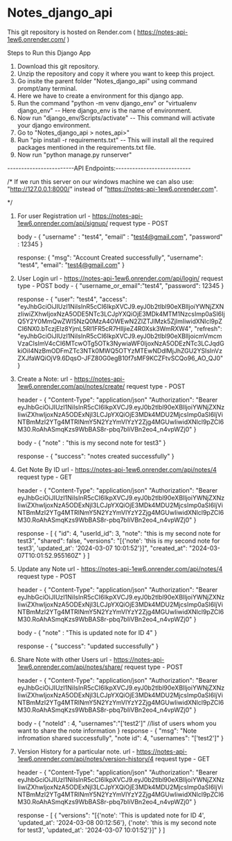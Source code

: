 # Notes_django_api

This git repository is hosted on Render.com ( https://notes-api-1ew6.onrender.com/ )

Steps to Run this Django App

1. Download this git repository.
2. Unzip the repository and copy it where you want to keep this project.
3. Go insite the parent folder "Notes_django_api" using command prompt/any terminal.
4. Here we have to create a environment for this django app.
5. Run the command "python -m venv django_env" or "virtualenv django_env" -- Here django_env is the name of environment.
6. Now run "django_env/Scripts/activate" -- This command will activate your django environment.
7. Go to "Notes_django_api > notes_api>" 
8. Run "pip install -r requirements.txt" -- This will install all the required packages mentioned
     in the requirements.txt file.
9. Now run "python manage.py runserver"


------------------------API Endpoints:---------------------------

/* If we run this server on our windows machine we can also use:
     "http://127.0.0.1:8000/"
     instead of
     "https://notes-api-1ew6.onrender.com".

*/
1. For user Registration
     url - https://notes-api-1ew6.onrender.com/api/signup/
     request type - POST

     body - {
     "username" : "test4",
     "email" : "test4@gmail.com",
     "password" : 12345
     }

     response: {
     "msg": "Account Created successfully",
     "username": "test4",
     "email": "test4@gmail.com"
     }


2. User Login 
     url - https://notes-api-1ew6.onrender.com/api/login/
     request type - POST
     body - {
          "username_or_email":"test4",
          "password": 12345
          }
     
     response - {
     "user": "test4",
     "access": "eyJhbGciOiJIUzI1NiIsInR5cCI6IkpXVCJ9.eyJ0b2tlbl90eXBlIjoiYWNjZXNzIiwiZXhwIjoxNzA5ODE5NTc3LCJpYXQiOjE3MDk4MTM1NzcsImp0aSI6IjQ5Y2Y0MmQwZWI5NzQ0MzA4OWEwN2ZlZTJlMzk5ZjlmIiwidXNlcl9pZCI6NX0.bTczjElz8YjmL5RI1FR5cR7HlljieZ4R0Xsk3WmRXW4",
     "refresh": "eyJhbGciOiJIUzI1NiIsInR5cCI6IkpXVCJ9.eyJ0b2tlbl90eXBlIjoicmVmcmVzaCIsImV4cCI6MTcwOTg5OTk3NywiaWF0IjoxNzA5ODEzNTc3LCJqdGkiOiI4NzBmODFmZTc3NTk0MWQ5OTYzMTEwNDdlMjJhZGU2YSIsInVzZXJfaWQiOjV9.6DqsO-JFZ80G0egB10f7sMF9KCZFtvSCQo96_AO_QJ0"
     }

3. Create a Note:
     url - https://notes-api-1ew6.onrender.com/api/notes/create/
     request type - POST

     header - {
         "Content-Type": "application/json"
          "Authorization": "Bearer eyJhbGciOiJIUzI1NiIsInR5cCI6IkpXVCJ9.eyJ0b2tlbl90eXBlIjoiYWNjZXNzIiwiZXhwIjoxNzA5ODExNjI3LCJpYXQiOjE3MDk4MDU2MjcsImp0aSI6IjViNTBmMzI2YTg4MTRlNmY5N2YzYmVlYzY2Zjg4MGUwIiwidXNlcl9pZCI6M30.RoAhASmqKzs9WbBAS8r-pbq7bIiVBn2eo4_n4vpWZj0"
     }

     body - {
     "note" : "this is my second note for test3"
     }

     response - {
          "success": "notes created successfully"
          }

4. Get Note By ID
     url - https://notes-api-1ew6.onrender.com/api/notes/4
     request type - GET

     header - {
         "Content-Type": "application/json"
          "Authorization": "Bearer eyJhbGciOiJIUzI1NiIsInR5cCI6IkpXVCJ9.eyJ0b2tlbl90eXBlIjoiYWNjZXNzIiwiZXhwIjoxNzA5ODExNjI3LCJpYXQiOjE3MDk4MDU2MjcsImp0aSI6IjViNTBmMzI2YTg4MTRlNmY5N2YzYmVlYzY2Zjg4MGUwIiwidXNlcl9pZCI6M30.RoAhASmqKzs9WbBAS8r-pbq7bIiVBn2eo4_n4vpWZj0"
     }


     response - 
               [
                    {
                    "id": 4,
                    "userId_id": 3,
                    "note": "this is my second note for test3",
                    "shared": false,
                    "versions": "[{'note': 'this is my second note for test3', 'updated_at': '2024-03-07 10:01:52'}]",
                    "created_at": "2024-03-07T10:01:52.955160Z"
                    }
               ]

5. Update any Note
     url - https://notes-api-1ew6.onrender.com/api/notes/4
     request type - POST

     header - {
         "Content-Type": "application/json"
          "Authorization": "Bearer eyJhbGciOiJIUzI1NiIsInR5cCI6IkpXVCJ9.eyJ0b2tlbl90eXBlIjoiYWNjZXNzIiwiZXhwIjoxNzA5ODExNjI3LCJpYXQiOjE3MDk4MDU2MjcsImp0aSI6IjViNTBmMzI2YTg4MTRlNmY5N2YzYmVlYzY2Zjg4MGUwIiwidXNlcl9pZCI6M30.RoAhASmqKzs9WbBAS8r-pbq7bIiVBn2eo4_n4vpWZj0"
     }

     body - {
          "note" : "This is updated note for ID 4"
          }

     response - {
          "success": "updated successfully"
          }

6. Share Note with other Users
     url - https://notes-api-1ew6.onrender.com/api/notes/share/
     request type - POST

     header - {
         "Content-Type": "application/json"
          "Authorization": "Bearer eyJhbGciOiJIUzI1NiIsInR5cCI6IkpXVCJ9.eyJ0b2tlbl90eXBlIjoiYWNjZXNzIiwiZXhwIjoxNzA5ODExNjI3LCJpYXQiOjE3MDk4MDU2MjcsImp0aSI6IjViNTBmMzI2YTg4MTRlNmY5N2YzYmVlYzY2Zjg4MGUwIiwidXNlcl9pZCI6M30.RoAhASmqKzs9WbBAS8r-pbq7bIiVBn2eo4_n4vpWZj0"
     }

     body - {
          "noteId" : 4,
          "usernames":"['test2']" //list of users whom you want 
                                        to  share the note information
          }
     response - {
          "msg": "Note infromation shared successfully",
          "note id": 4,
          "usernames": "['test2']"
          } 

7. Version History for a particular note.
     url - https://notes-api-1ew6.onrender.com/api/notes/version-history/4
     request type - GET

     header - {
         "Content-Type": "application/json"
          "Authorization": "Bearer eyJhbGciOiJIUzI1NiIsInR5cCI6IkpXVCJ9.eyJ0b2tlbl90eXBlIjoiYWNjZXNzIiwiZXhwIjoxNzA5ODExNjI3LCJpYXQiOjE3MDk4MDU2MjcsImp0aSI6IjViNTBmMzI2YTg4MTRlNmY5N2YzYmVlYzY2Zjg4MGUwIiwidXNlcl9pZCI6M30.RoAhASmqKzs9WbBAS8r-pbq7bIiVBn2eo4_n4vpWZj0"
     }
     
     response - [
                    {
                    "versions": "[{'note': 'This is updated note for ID 4', 'updated_at': '2024-03-08 00:12:56'}, {'note': 'this is my second note for test3', 'updated_at': '2024-03-07 10:01:52'}]"
                    }
               ]